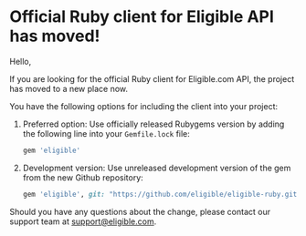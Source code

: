 # Official Ruby client for Eligible API has moved!

Hello,

If you are looking for the official Ruby client for Eligible.com API, the project has moved to a new place now.

You have the following options for including the client into your project:

1. Preferred option: Use officially released Rubygems version by adding the following line into your `Gemfile.lock` file:

    ```ruby
    gem 'eligible'
    ```

2. Development version: Use unreleased development version of the gem from the new Github repository:

    ```ruby
    gem 'eligible', git: "https://github.com/eligible/eligible-ruby.git"
    ```

Should you have any questions about the change, please contact our support team at support@eligible.com.
